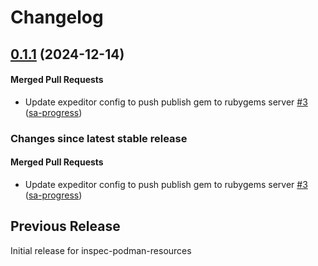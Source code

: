 # Changelog
<!-- latest_release 0.1.1 -->
## [0.1.1](https://github.com/inspec/inspec-podman-resources/tree/0.1.1) (2024-12-14)

#### Merged Pull Requests
- Update expeditor config to push publish gem to rubygems server [#3](https://github.com/inspec/inspec-podman-resources/pull/3) ([sa-progress](https://github.com/sa-progress))
<!-- latest_release -->
<!-- release_rollup -->
### Changes since latest stable release

#### Merged Pull Requests
- Update expeditor config to push publish gem to rubygems server [#3](https://github.com/inspec/inspec-podman-resources/pull/3) ([sa-progress](https://github.com/sa-progress)) <!-- 0.1.1 -->
<!-- release_rollup -->
<!-- latest_stable_release -->
<!-- latest_stable_release -->
## Previous Release
Initial release for inspec-podman-resources